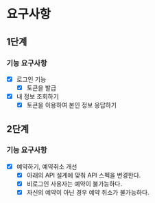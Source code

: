 # 요구사항

## 1단계

### 기능 요구사항

- [x] 로그인 기능
    - [x] 토큰을 발급
- [x] 내 정보 조회하기
    - [x] 토큰을 이용하여 본인 정보 응답하기

## 2단계

### 기능 요구사항

- [x] 예약하기, 예약취소 개선
  - [x] 아래의 API 설계에 맞춰 API 스펙을 변경한다.
  - [x] 비로그인 사용자는 예약이 불가능하다.
  - [x] 자신의 예약이 아닌 경우 예약 취소가 불가능하다.